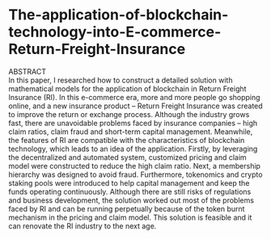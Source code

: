 # The-application-of-blockchain-technology-into-E-commerce-Return-Freight-Insurance
ABSTRACT  
In this paper, I researched how to construct a detailed solution with mathematical models for the application of blockchain in Return Freight Insurance (RI). In this e-commerce era, more and more people go shopping online, and a new insurance product – Return Freight Insurance was created to improve the return or exchange process. Although the industry grows fast, there are unavoidable problems faced by insurance companies – high claim ratios, claim fraud and short-term capital management. Meanwhile, the features of RI are compatible with the characteristics of blockchain technology, which leads to an idea of the application. Firstly, by leveraging the decentralized and automated system, customized pricing and claim model were constructed to reduce the high claim ratio. Next, a membership hierarchy was designed to avoid fraud. Furthermore, tokenomics and crypto staking pools were introduced to help capital management and keep the funds operating continuously. Although there are still risks of regulations and business development, the solution worked out most of the problems faced by RI and can be running perpetually because of the token burnt mechanism in the pricing and claim model. This solution is feasible and it can renovate the RI industry to the next age.
